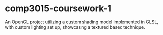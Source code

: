 # comp3015-coursework-1
An OpenGL project utilizing a custom shading model implemented in GLSL, with custom lighting set up, showcasing a textured based technique.
